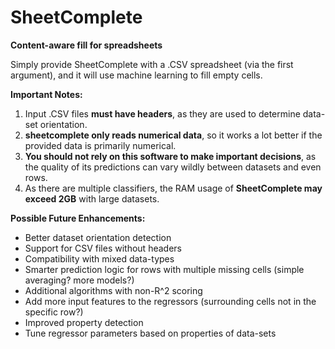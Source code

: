 # SheetComplete
**Content-aware fill for spreadsheets**


Simply provide SheetComplete with a .CSV spreadsheet (via the first argument), and it will use machine learning to fill empty cells.

**Important Notes:**

1. Input .CSV files **must have headers**, as they are used to determine data-set orientation.
2. **sheetcomplete only reads numerical data**, so it works a lot better if the provided data is primarily numerical.
3. **You should not rely on this software to make important decisions**, as the quality of its predictions can vary wildly between datasets and even rows.
4. As there are multiple classifiers, the RAM usage of **SheetComplete may exceed 2GB** with large datasets.

**Possible Future Enhancements:**
* Better dataset orientation detection
* Support for CSV files without headers
* Compatibility with mixed data-types
* Smarter prediction logic for rows with multiple missing cells (simple averaging? more models?)
* Additional algorithms with non-R^2 scoring
* Add more input features to the regressors (surrounding cells not in the specific row?)
* Improved property detection
* Tune regressor parameters based on properties of data-sets
